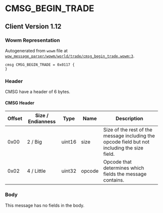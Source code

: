 # CMSG_BEGIN_TRADE

## Client Version 1.12

### Wowm Representation

Autogenerated from `wowm` file at [`wow_message_parser/wowm/world/trade/cmsg_begin_trade.wowm:3`](https://github.com/gtker/wow_messages/tree/main/wow_message_parser/wowm/world/trade/cmsg_begin_trade.wowm#L3).
```rust,ignore
cmsg CMSG_BEGIN_TRADE = 0x0117 {
}
```
### Header

CMSG have a header of 6 bytes.

#### CMSG Header

| Offset | Size / Endianness | Type   | Name   | Description |
| ------ | ----------------- | ------ | ------ | ----------- |
| 0x00   | 2 / Big           | uint16 | size   | Size of the rest of the message including the opcode field but not including the size field.|
| 0x02   | 4 / Little        | uint32 | opcode | Opcode that determines which fields the message contains.|

### Body

This message has no fields in the body.


